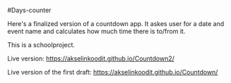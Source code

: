 #Days-counter

Here's a finalized version of a countdown app. It askes user for a date and event name and calculates how much time there is to/from it.

This is a schoolproject.

Live version: https://akselinkoodit.github.io/Countdown2/

Live version of the first draft: https://akselinkoodit.github.io/Countdown/